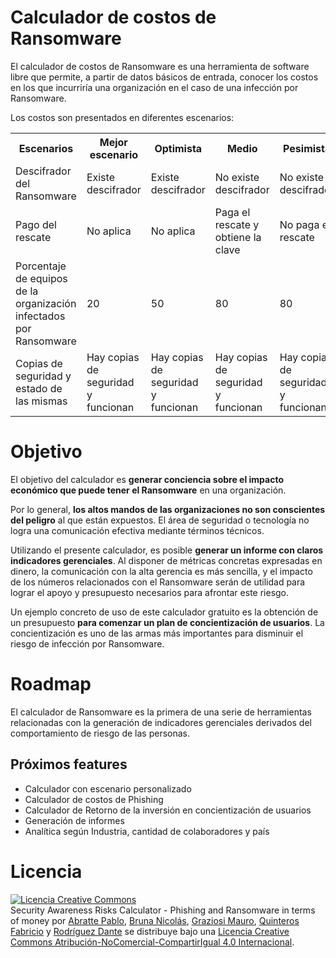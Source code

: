 # Calculador de costos de Ransomware

El calculador de costos de Ransomware es una herramienta de software libre que permite, a partir de datos básicos de entrada, conocer los costos en los que incurriría una organización en el caso de una infección por Ransomware.

Los costos son presentados en diferentes escenarios:

<table>
  <tr>
    <th>Escenarios</th>
    <th>Mejor escenario</th>
    <th>Optimista</th>
    <th>Medio</th>
    <th>Pesimista</th>
    <th>Desastroso</th>
    <th>Tacaño</th>
  </tr>
  <tr>
    <td>Descifrador del Ransomware</td>
    <td>Existe descifrador</td>
    <td>Existe descifrador</td>
    <td>No existe descifrador</td>
    <td>No existe descifrador</td>
    <td>No existe descifrador</td>
    <td>No existe descifrador</td>
  </tr>
  <tr>
    <td>Pago del rescate</td>
    <td>No aplica</td>
    <td>No aplica</td>
    <td>Paga el rescate y obtiene la clave</td>
    <td>No paga el rescate</td>
    <td>Paga el rescate y no obtiene la clave</td>
    <td>No paga el rescate</td>
  </tr>
  <tr>
    <td>Porcentaje de equipos de la organización infectados por Ransomware</td>
    <td>20</td>
    <td>50</td>
    <td>80</td>
    <td>80</td>
    <td>100</td>
    <td>100</td>
  </tr>
  <tr>
    <td>Copias de seguridad y estado de las mismas </td>
    <td>Hay copias de seguridad y funcionan</td>
    <td>Hay copias de seguridad y funcionan</td>
    <td>Hay copias de seguridad y funcionan</td>
    <td>Hay copias de seguridad y funcionan</td>
    <td>No hay copias de seguridad o no sirven</td>
    <td>No hay copias de seguridad o no sirven</td>
  </tr>
</table>

# Objetivo

El objetivo del calculador es **generar conciencia sobre el impacto económico que puede tener el Ransomware** en una organización. 

Por lo general, **los altos mandos de las organizaciones no son conscientes del peligro** al que están expuestos. El área de seguridad o tecnología no logra una comunicación efectiva mediante términos técnicos.

Utilizando el presente calculador, es posible **generar un informe con claros indicadores gerenciales**. Al disponer de métricas concretas expresadas en dinero, la comunicación con la alta gerencia es más sencilla, y el impacto de los números relacionados con el Ransomware serán de utilidad para lograr el apoyo y presupuesto necesarios para afrontar este riesgo.

Un ejemplo concreto de uso de este calculador gratuito es la obtención de un presupuesto **para comenzar un plan de concientización de usuarios**. La concientización es uno de las armas más importantes para disminuir el riesgo de infección por Ransomware.

# Roadmap

El calculador de Ransomware es la primera de una serie de herramientas relacionadas con la generación de indicadores gerenciales derivados del comportamiento de riesgo de las personas.

## Próximos features

- Calculador con escenario personalizado
- Calculador de costos de Phishing
- Calculador de Retorno de la inversión en concientización de usuarios
- Generación de informes
- Analítica según Industria, cantidad de colaboradores y país

# Licencia

<a rel="license" href="http://creativecommons.org/licenses/by-nc-sa/4.0/"><img alt="Licencia Creative Commons" style="border-width:0" src="https://i.creativecommons.org/l/by-nc-sa/4.0/88x31.png" /></a><br /><span xmlns:dct="http://purl.org/dc/terms/" property="dct:title">Security Awareness Risks Calculator - Phishing and Ransomware in terms of money</span> por <span xmlns:cc="http://creativecommons.org/ns#" property="cc:attributionName">
<a href="https://www.linkedin.com/in/pabratte/"> Abratte Pablo</a>, 
<a href="https://www.linkedin.com/in/nicolasbruna/"> Bruna Nicolás</a>, 
<a href="https://www.linkedin.com/in/mgraziosi/"> Graziosi Mauro</a>, 
<a href="https://www.linkedin.com/in/fabricio-quinteros-01b773172/"> Quinteros Fabricio</a> y 
<a href="http://linkedin.com/in/dante-rodriguez-45381b1a7"> Rodríguez Dante</a></span> se distribuye bajo una <a rel="license" href="http://creativecommons.org/licenses/by-nc-sa/4.0/">Licencia Creative Commons Atribución-NoComercial-CompartirIgual 4.0 Internacional</a>.
